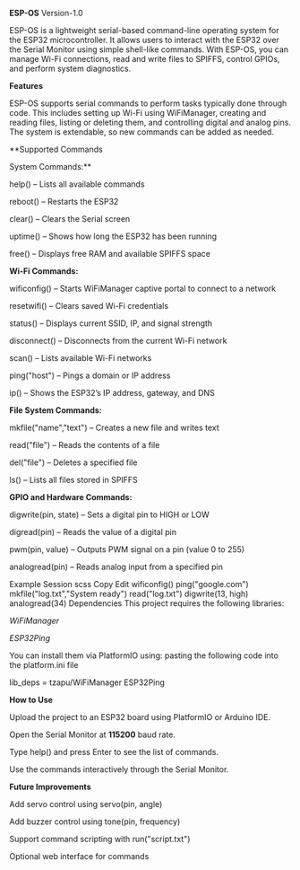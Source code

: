 **ESP-OS** Version-1.0

ESP-OS is a lightweight serial-based command-line operating system for the ESP32 microcontroller. It allows users to interact with the ESP32 over the Serial Monitor using simple shell-like commands. With ESP-OS, you can manage Wi-Fi connections, read and write files to SPIFFS, control GPIOs, and perform system diagnostics.

**Features**

ESP-OS supports serial commands to perform tasks typically done through code. This includes setting up Wi-Fi using WiFiManager, creating and reading files, listing or deleting them, and controlling digital and analog pins. The system is extendable, so new commands can be added as needed.

**Supported Commands

System Commands:**

help() – Lists all available commands

reboot() – Restarts the ESP32

clear() – Clears the Serial screen

uptime() – Shows how long the ESP32 has been running

free() – Displays free RAM and available SPIFFS space

**Wi-Fi Commands:**

wificonfig() – Starts WiFiManager captive portal to connect to a network

resetwifi() – Clears saved Wi-Fi credentials

status() – Displays current SSID, IP, and signal strength

disconnect() – Disconnects from the current Wi-Fi network

scan() – Lists available Wi-Fi networks

ping("host") – Pings a domain or IP address

ip() – Shows the ESP32’s IP address, gateway, and DNS

**File System Commands:**

mkfile("name","text") – Creates a new file and writes text

read("file") – Reads the contents of a file

del("file") – Deletes a specified file

ls() – Lists all files stored in SPIFFS

**GPIO and Hardware Commands:**

digwrite(pin, state) – Sets a digital pin to HIGH or LOW

digread(pin) – Reads the value of a digital pin

pwm(pin, value) – Outputs PWM signal on a pin (value 0 to 255)

analogread(pin) – Reads analog input from a specified pin

Example Session
scss
Copy
Edit
wificonfig()
ping("google.com")
mkfile("log.txt","System ready")
read("log.txt")
digwrite(13, high)
analogread(34)
Dependencies
This project requires the following libraries:

_WiFiManager_

_ESP32Ping_

You can install them via PlatformIO using:
pasting the following code into the platform.ini file

lib_deps =
  tzapu/WiFiManager
  ESP32Ping
  
**How to Use**

Upload the project to an ESP32 board using PlatformIO or Arduino IDE.

Open the Serial Monitor at **115200** baud rate.

Type help() and press Enter to see the list of commands.

Use the commands interactively through the Serial Monitor.

**Future Improvements**

Add servo control using servo(pin, angle)

Add buzzer control using tone(pin, frequency)

Support command scripting with run("script.txt")

Optional web interface for commands

